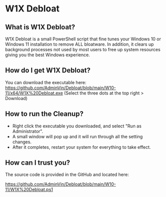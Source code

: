 # W1X Debloat


## What is W1X Debloat?
W1X Debloat is a small PowerShell script that fine tunes your Windows 10 or Windows 11 installation to remove ALL bloatware.  In addition, it clears up background processes not used by most users to free up system resources giving you the best Windows experience.

## How do I get W1X Debloat?
You can download the executable here:
https://github.com/AdminVin/Debloat/blob/main/W10-11/x64/W1X%20Debloat.exe
(Select the three dots at the top right > Download)

## How to run the Cleanup?
- Right click the executable you downloaded, and select "Run as Administrator".
- A small window will pop up and it will run through all the setting changes.  
- After it completes, restart your system for everything to take effect.

## How can I trust you?
The source code is provided in the GitHub and located here:

https://github.com/AdminVin/Debloat/blob/main/W10-11/W1X%20Debloat.ps1